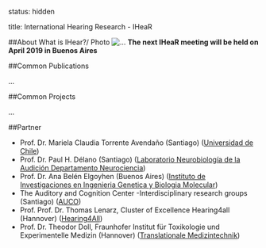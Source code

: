 status: hidden

title: International Hearing Research - IHeaR 

##About
 What is IHear?/ Photo ![...](....jpg)
 **The next IHeaR meeting will be held on April 2019 in Buenos Aires** 


##Common Publications

...

##Common Projects

...


##Partner
* Prof. Dr. Mariela Claudia Torrente Avendaño (Santiago) ([Universidad de Chile](http://www.uchile.cl/))
* Prof. Dr. Paul H. Délano (Santiago) ([Laboratorio Neurobiología de la Audición Departamento Neurociencia](http://www.audicion.cl/))
* Prof. Dr. Ana Belén Elgoyhen (Buenos Aires) ([Instituto de Investigaciones en Ingenieria Genetica y Biologia Molecular](http://ingebi-conicet.gov.ar/es_fisiologia-y-genetica-de-la-audicion/))
* The Auditory and Cognition Center -Interdisciplinary research groups (Santiago) ([AUCO](http://www.auco.cl/))
* Prof. Prof. Dr. Thomas Lenarz, Cluster of Excellence Hearing4all (Hannover) ([Hearing4All](http://hearing4all.eu/EN/))
* Prof. Dr. Theodor Doll, Fraunhofer Institut für Toxikologie und Experimentelle Medizin (Hannover) ([Translationale Medizintechnik](https://www.item.fraunhofer.de/de/angebot/medizintechnik.html/))

